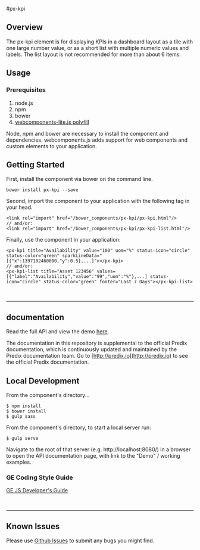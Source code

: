 #px-kpi

## Overview

The px-kpi element is for displaying KPIs in a dashboard layout as a tile with one large number value, or as a short list with multiple numeric values and labels. The list layout is not recommended for more than about 6 items.

## Usage

### Prerequisites
1. node.js
2. npm
3. bower
4. [webcomponents-lite.js polyfill](https://github.com/webcomponents/webcomponentsjs)

Node, npm and bower are necessary to install the component and dependencies. webcomponents.js adds support for web components and custom elements to your application.

## Getting Started

First, install the component via bower on the command line.

```
bower install px-kpi --save
```

Second, import the component to your application with the following tag in your head.

```
<link rel="import" href="/bower_components/px-kpi/px-kpi.html"/>
// and/or:
<link rel="import" href="/bower_components/px-kpi/px-kpi-list.html"/>
```

Finally, use the component in your application:

```
<px-kpi title="Availability" value="100" uom="%" status-icon="circle" status-color="green" sparkLineData="[{"x":1397102460000,"y":0.5},...]"></px-kpi>
// and/or:
<px-kpi-list title="Asset 123456" values=[{"label":"Availability","value":"99","uom":"%"},...] status-icon="circle" status-color="green" footer="Last 7 Days"></px-kpi-list>
```

<br />
<hr />

## documentation

Read the full API and view the demo [here](https://predixdev.github.io/px-kpi).

The documentation in this repository is supplemental to the official Predix documentation, which is continuously updated and maintained by the Predix documentation team. Go to [http://predix.io](http://predix.io)  to see the official Predix documentation.


## Local Development

From the component's directory...

```
$ npm install
$ bower install
$ gulp sass
```

From the component's directory, to start a local server run:

```
$ gulp serve
```

Navigate to the root of that server (e.g. http://localhost:8080/) in a browser to open the API documentation page, with link to the "Demo" / working examples.

### GE Coding Style Guide
[GE JS Developer's Guide](https://github.com/GeneralElectric/javascript)

<br />
<hr />

## Known Issues

Please use [Github Issues](https://github.com/PredixDev/px-kpi/issues) to submit any bugs you might find.

